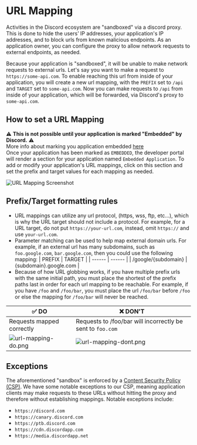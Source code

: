# URL Mapping

Activities in the Discord ecosystem are "sandboxed" via a discord proxy. This is done to hide the users’ IP addresses, your application's IP addresses, and to block urls from known malicious endpoints. As an application owner, you can configure the proxy to allow network requests to external endpoints, as needed.

Because your application is "sandboxed", it will be unable to make network requests to external urls.
Let's say you want to make a request to `https://some-api.com`. To enable reaching this url
from inside of your application, you will create a new url mapping, with the `PREFIX` set to
`/api` and `TARGET` set to `some-api.com`. Now you can make requests to `/api` from inside of your application, which will be forwarded, via Discord's proxy to `some-api.com`.

## How to set a URL Mapping

⚠️ **This is not possible until your application is marked "Embedded" by Discord.** ⚠️  
More info about marking you application embedded [here](/docs/setting-up-your-discord-application.md#marking-your-application-as-embedded)  
Once your application has been marked as `EMBEDDED`, the developer portal will render a section for your application named `Embedded Application`. To add or modify your application's URL mappings, click on this section and set the prefix and target values for each mapping as needed.

![URL Mapping Screenshot](/docs/assets/url-mapping.png)

## Prefix/Target formatting rules

- URL mappings can utilize any url protocol, (https, wss, ftp, etc...), which is why the URL target should not include a protocol. For example, for a URL target, do not put `https://your-url.com`, instead, omit `https://` and use `your-url.com`.
- Parameter matching can be used to help map external domain urls. For example, if an external url has many subdomains, such as `foo.google.com`, `bar.google.com`, then you could use the following mapping:
  | PREFIX | TARGET |
  | ------ | ------ |
  | /google/{subdomain} | {subdomain}.google.com |
- Because of how URL globbing works, if you have multiple prefix urls with the same initial path, you must place the shortest of the prefix paths last in order for each url mapping to be reachable. For example, if you have `/foo` and `/foo/bar`, you must place the url `/foo/bar` before `/foo` or else the mapping for `/foo/bar` will never be reached.

| ✅ DO                                                  | ❌ DON'T                                                   |
| ------------------------------------------------------ | ---------------------------------------------------------- |
| Requests mapped correctly                              | Requests to /foo/bar will incorrectly be sent to `foo.com` |
| ![url-mapping-do.png](/docs/assets/url-mapping-do.png) | ![url-mapping-dont.png](/docs/assets/url-mapping-dont.png) |

## Exceptions

The aforementioned "sandbox" is enforced by a [Content Security Policy (CSP)](https://developer.mozilla.org/en-US/docs/Web/HTTP/CSP). We have some notable exceptions to our CSP, meaning application clients may make requests to these URLs without hitting the proxy and therefore without establishing mappings. Notable exceptions include:

- `https://discord.com`
- `https://canary.discord.com`
- `https://ptb.discord.com`
- `https://cdn.discordapp.com`
- `https://media.discordapp.net`
